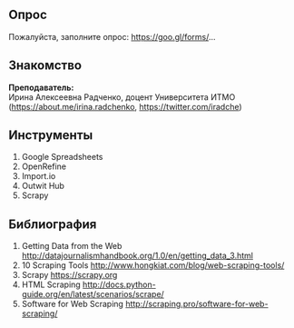 ## Опрос

Пожалуйста, заполните опрос:  https://goo.gl/forms/...

## Знакомство
**Преподаватель:**     
Ирина Алексеевна Радченко, доцент Университета ИТМО (https://about.me/irina.radchenko, https://twitter.com/iradche)  
       
## Инструменты
1. Google Spreadsheets     
2. OpenRefine     
3. Import.io
4. Outwit Hub
5. Scrapy

## Библиография
1. Getting Data from the Web http://datajournalismhandbook.org/1.0/en/getting_data_3.html
2. 10 Scraping Tools http://www.hongkiat.com/blog/web-scraping-tools/
3. Scrapy https://scrapy.org
4. HTML Scraping http://docs.python-guide.org/en/latest/scenarios/scrape/
5. Software for Web Scraping http://scraping.pro/software-for-web-scraping/

